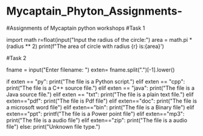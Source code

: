 # Mycaptain_Phyton_Assignments-
#Assignments of Mycaptain python workshops 
#Task 1

import math
r=float(input("Input the radius of the circle:")
area = math.pi * (radius ** 2)
print(f"The area of circle with radius {r} is:{area}')



#Task 2

fname = input("Enter filename: ")
exten= fname.split(".")[-1].lower()

if exten == "py":
    print("The file is a Python script.")
elif exten == "cpp":
    print("The file is a C++ source file.")
elif exten == "java":
    print("The file is a Java source file.")
elif exten == "txt":
    print("The file is a plain text file.")
elif exten=="pdf":
    print("The file is Pdf file")
elif exten=="doc":
    print("The file is a microsoft word file")
elif exten=="bin":
    print("The file is a Binary file")
elif exten=="ppt":
    printf("The file is a Power point file")
elif exten=="mp3":
    print("The file is a audio file")
elif exten=="zip":
    print("The file is a audio file")
else:
    print("Unknown file type.")



